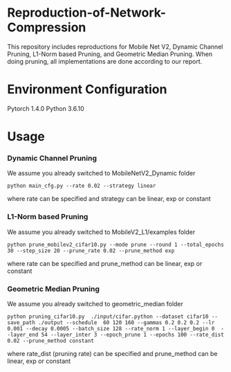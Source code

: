 # Reproduction-of-Network-Compression
This repository includes reproductions for Mobile Net V2, Dynamic Channel Pruning, L1-Norm based Pruning, and Geometric Median Pruning. When doing pruning, all implementations are done according to our report.
# Environment Configuration
Pytorch 1.4.0
Python 3.6.10
# Usage
### Dynamic Channel Pruning
We assume you already switched to MobileNetV2_Dynamic folder
```
python main_cfg.py --rate 0.02 --strategy linear
```
where rate can be specified and strategy can be linear, exp or constant
### L1-Norm based Pruning
We assume you already switched to MobileV2_L1/examples folder
```
python prune_mobilev2_cifar10.py --mode prune --round 1 --total_epochs 30 --step_size 20 --prune_rate 0.02 --prune_method exp 
```
where rate can be specified and prune_method can be linear, exp or constant
### Geometric Median Pruning
We assume you already switched to geometric_median folder
```
python pruning_cifar10.py  ./input/cifar.python --dataset cifar10 --save_path ./output --schedule  60 120 160 --gammas 0.2 0.2 0.2 --lr 0.001 --decay 0.0005 --batch_size 128 --rate_norm 1 --layer_begin 0  --layer_end 54 --layer_inter 3 --epoch_prune 1 --epochs 100 --rate_dist 0.02 --prune_method constant
```
where rate_dist (pruning rate) can be specified and prune_method can be linear, exp or constant